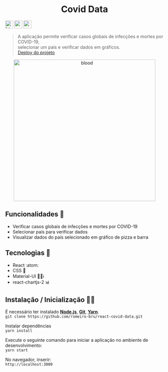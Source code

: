 <h1 align="center">Covid Data</h1>

<p>
  <img  src="https://img.shields.io/badge/HTML5-E34F26?style=for-the-badge&logo=html5&logoColor=white"  height="25" alt="html">
  <img  src="https://img.shields.io/badge/CSS3-1572B6?style=for-the-badge&logo=css3&logoColor=white"  height="25" alt="css">
  <img  src="https://img.shields.io/badge/React-20232A?style=for-the-badge&logo=react&logoColor=61DAFB"  height="25" alt="react">
</p>

> A aplicação permite verificar casos globais de infecções e mortes por COVID-19,
> <br>
>selecionar  um país e verificar dados em gráficos.
><br>
>[Deploy do projeto](https://nervous-torvalds-7c723c.netlify.app/)

<p  align="center">
  <img  src="https://user-images.githubusercontent.com/56081906/141357742-9d22e1f2-ded8-4dcb-9960-e0434b69d80f.gif"  height="450" alt="blood">
</p>

## Funcionalidades 👾 
* Verificar casos globais de infecções e mortes por COVID-19
* Selecionar país para verificar dados
* Visualizar dados do país selecionado em gráfico de pizza e barra

## Tecnologias :mag_right:
* React :atom:
* CSS 💅
* Material-UI  🧑‍🔧ℹ️ 
* react-chartjs-2 📊

## Instalação / Inicialização 👨‍🏭

É necessário ter instalado <strong>[Node.js](https://nodejs.org/en/download/)</strong>, 
                           <strong>[Git](https://git-scm.com/downloads)</strong>, 
                           <strong>[Yarn](https://yarnpkg.com/)</strong>.
<br>
```git clone https://github.com/romeiro-bru/react-covid-data.git```

Instalar dependências
<br>
```yarn install```

Execute o seguinte comando para iniciar a aplicação no ambiente de desenvolvimento:
<br>
```yarn start```
<br>

No navegador, inserir:
<br>
```http://localhost:3000```
